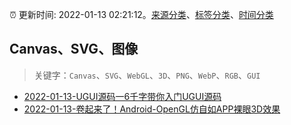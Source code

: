 :alarm_clock: 更新时间: 2022-01-13 02:21:12。[来源分类](../README.md)、[标签分类](../TAGS.md)、[时间分类](../TIMELINE.md)

## Canvas、SVG、图像


> 关键字：`Canvas`、`SVG`、`WebGL`、`3D`、`PNG`、`WebP`、`RGB`、`GUI`



- [2022-01-13-UGUI源码一6千字带你入门UGUI源码](https://toutiao.io/k/u2du3ue) 
- [2022-01-13-卷起来了！Android-OpenGL仿自如APP裸眼3D效果](https://toutiao.io/k/usou4ga) 